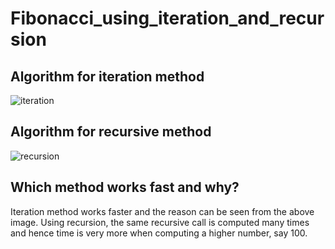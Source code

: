 # Fibonacci_using_iteration_and_recursion   


## Algorithm for iteration method  

![iteration](https://user-images.githubusercontent.com/35392729/166826832-5b377dcc-cae0-470c-91cc-083ef5f4ed5c.jpg)


## Algorithm for recursive method  

![recursion](https://user-images.githubusercontent.com/35392729/166826889-6c6c842b-8a97-4c2f-a09f-b5e201e39604.jpg)  
  
## Which method works fast and why?  

Iteration method works faster and the reason can be seen from the above image. Using recursion, the same recursive call is computed many times and hence time is very more when computing a higher number, say 100. 



 
